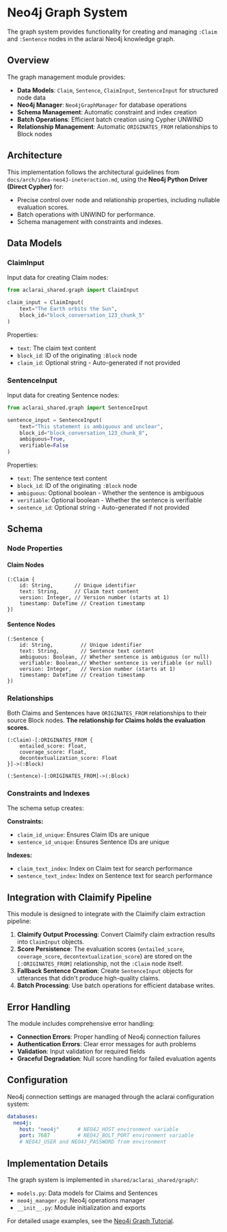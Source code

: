 # Neo4j Graph System

The graph system provides functionality for creating and managing `:Claim` and `:Sentence` nodes in the aclarai Neo4j knowledge graph.

## Overview

The graph management module provides:

-   **Data Models**: `Claim`, `Sentence`, `ClaimInput`, `SentenceInput` for structured node data
-   **Neo4j Manager**: `Neo4jGraphManager` for database operations
-   **Schema Management**: Automatic constraint and index creation
-   **Batch Operations**: Efficient batch creation using Cypher UNWIND
-   **Relationship Management**: Automatic `ORIGINATES_FROM` relationships to Block nodes

## Architecture

This implementation follows the architectural guidelines from `docs/arch/idea-neo4J-ineteraction.md`, using the **Neo4j Python Driver (Direct Cypher)** for:

-   Precise control over node and relationship properties, including nullable evaluation scores.
-   Batch operations with UNWIND for performance.
-   Schema management with constraints and indexes.

## Data Models

### ClaimInput

Input data for creating Claim nodes:

```python
from aclarai_shared.graph import ClaimInput

claim_input = ClaimInput(
    text="The Earth orbits the Sun",
    block_id="block_conversation_123_chunk_5"
)
```

Properties:

-   `text`: The claim text content
-   `block_id`: ID of the originating `:Block` node
-   `claim_id`: Optional string - Auto-generated if not provided

### SentenceInput

Input data for creating Sentence nodes:

```python
from aclarai_shared.graph import SentenceInput

sentence_input = SentenceInput(
    text="This statement is ambiguous and unclear",
    block_id="block_conversation_123_chunk_8",
    ambiguous=True,
    verifiable=False
)
```

Properties:

-   `text`: The sentence text content
-   `block_id`: ID of the originating `:Block` node
-   `ambiguous`: Optional boolean - Whether the sentence is ambiguous
-   `verifiable`: Optional boolean - Whether the sentence is verifiable
-   `sentence_id`: Optional string - Auto-generated if not provided

## Schema

### Node Properties

#### Claim Nodes

```cypher
(:Claim {
    id: String,       // Unique identifier
    text: String,     // Claim text content
    version: Integer, // Version number (starts at 1)
    timestamp: DateTime // Creation timestamp
})
```

#### Sentence Nodes

```cypher
(:Sentence {
    id: String,         // Unique identifier
    text: String,       // Sentence text content
    ambiguous: Boolean, // Whether sentence is ambiguous (or null)
    verifiable: Boolean,// Whether sentence is verifiable (or null)
    version: Integer,   // Version number (starts at 1)
    timestamp: DateTime // Creation timestamp
})
```

### Relationships

Both Claims and Sentences have `ORIGINATES_FROM` relationships to their source Block nodes. **The relationship for Claims holds the evaluation scores.**

```cypher
(:Claim)-[:ORIGINATES_FROM {
    entailed_score: Float,
    coverage_score: Float,
    decontextualization_score: Float
}]->(:Block)

(:Sentence)-[:ORIGINATES_FROM]->(:Block)
```

### Constraints and Indexes

The schema setup creates:

**Constraints:**

-   `claim_id_unique`: Ensures Claim IDs are unique
-   `sentence_id_unique`: Ensures Sentence IDs are unique

**Indexes:**

-   `claim_text_index`: Index on Claim text for search performance
-   `sentence_text_index`: Index on Sentence text for search performance

## Integration with Claimify Pipeline

This module is designed to integrate with the Claimify claim extraction pipeline:

1.  **Claimify Output Processing**: Convert Claimify claim extraction results into `ClaimInput` objects.
2.  **Score Persistence**: The evaluation scores (`entailed_score`, `coverage_score`, `decontextualization_score`) are stored on the `[:ORIGINATES_FROM]` relationship, not the `:Claim` node itself.
3.  **Fallback Sentence Creation**: Create `SentenceInput` objects for utterances that didn't produce high-quality claims.
4.  **Batch Processing**: Use batch operations for efficient database writes.

## Error Handling

The module includes comprehensive error handling:

-   **Connection Errors**: Proper handling of Neo4j connection failures
-   **Authentication Errors**: Clear error messages for auth problems
-   **Validation**: Input validation for required fields
-   **Graceful Degradation**: Null score handling for failed evaluation agents

## Configuration

Neo4j connection settings are managed through the aclarai configuration system:

```yaml
databases:
  neo4j:
    host: "neo4j"      # NEO4J_HOST environment variable
    port: 7687         # NEO4J_BOLT_PORT environment variable
    # NEO4J_USER and NEO4J_PASSWORD from environment
```

## Implementation Details

The graph system is implemented in `shared/aclarai_shared/graph/`:

-   `models.py`: Data models for Claims and Sentences
-   `neo4j_manager.py`: Neo4j operations manager
-   `__init__.py`: Module initialization and exports

For detailed usage examples, see the [Neo4j Graph Tutorial](../tutorials/neo4j_graph_tutorial.md).